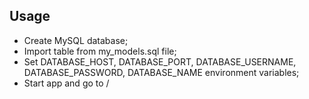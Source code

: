 ## Usage

- Create MySQL database;
- Import table from my_models.sql file;
- Set DATABASE_HOST, DATABASE_PORT, DATABASE_USERNAME, DATABASE_PASSWORD, DATABASE_NAME environment variables;
- Start app and go to /